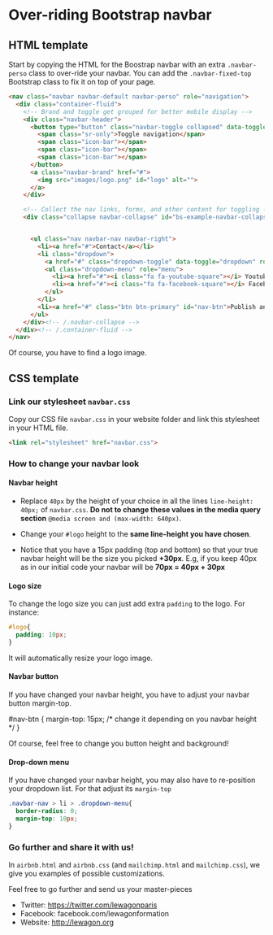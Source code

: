 # Over-riding Bootstrap navbar

## HTML template

Start by copying the HTML for the Boostrap navbar with an extra `.navbar-perso` class to over-ride your navbar. You can add the `.navbar-fixed-top` Bootstrap class to fix it on top of your page.


```html
<nav class="navbar navbar-default navbar-perso" role="navigation">
  <div class="container-fluid">
    <!-- Brand and toggle get grouped for better mobile display -->
    <div class="navbar-header">
      <button type="button" class="navbar-toggle collapsed" data-toggle="collapse" data-target="#bs-example-navbar-collapse-1">
        <span class="sr-only">Toggle navigation</span>
        <span class="icon-bar"></span>
        <span class="icon-bar"></span>
        <span class="icon-bar"></span>
      </button>
      <a class="navbar-brand" href="#">
        <img src="images/logo.png" id="logo" alt="">
      </a>
    </div>

    <!-- Collect the nav links, forms, and other content for toggling -->
    <div class="collapse navbar-collapse" id="bs-example-navbar-collapse-1">


      <ul class="nav navbar-nav navbar-right">
        <li><a href="#">Contact</a></li>
        <li class="dropdown">
          <a href="#" class="dropdown-toggle" data-toggle="dropdown" role="button" aria-expanded="false">Suivez-nous <span class="caret"></span></a>
          <ul class="dropdown-menu" role="menu">
            <li><a href="#"><i class="fa fa-youtube-square"></i> Youtube</a></li>
            <li><a href="#"><i class="fa fa-facebook-square"></i> Facebook</a></li>
          </ul>
        </li>
        <li><a href="#" class="btn btn-primary" id="nav-btn">Publish an announce</a></li>
      </ul>
    </div><!-- /.navbar-collapse -->
  </div><!-- /.container-fluid -->
</nav>
```

Of course, you have to find a logo image.


## CSS template

### Link our stylesheet `navbar.css`

Copy our CSS file `navbar.css` in your website folder and link this stylesheet in your HTML file.

```html
<link rel="stylesheet" href="navbar.css">
```

### How to change your navbar look

#### Navbar height

- Replace `40px` by the height of your choice in all the lines `line-height: 40px;` of `navbar.css`. **Do not to change these values in the media query section** `@media screen and (max-width: 640px)`.

- Change your `#logo` height to the **same line-height you have chosen**.

- Notice that you have a 15px padding (top and bottom) so that your true navbar height will be the size you picked **+30px**. E.g, if you keep 40px as in our initial code your navbar will be **70px = 40px + 30px**


#### Logo size

To change the logo size you can just add extra `padding` to the logo. For instance:

```css
#logo{
  padding: 10px;
}
```

It will automatically resize your logo image.


#### Navbar button

If you have changed your navbar height, you have to adjust your navbar button margin-top.

#nav-btn {
  margin-top: 15px; /* change it depending on you navbar height */
}

Of course, feel free to change you button height and background!


#### Drop-down menu

If you have changed your navbar height, you may also have to re-position your dropdown list. For that adjust its `margin-top`

```css
.navbar-nav > li > .dropdown-menu{
  border-radius: 0;
  margin-top: 10px;
}
```


### Go further and share it with us!

In `airbnb.html` and `airbnb.css` (and `mailchimp.html` and `mailchimp.css`), we give you examples of possible customizations.

Feel free to go further and send us your master-pieces

- Twitter: https://twitter.com/lewagonparis
- Facebook: facebook.com/lewagonformation
- Website: http://lewagon.org